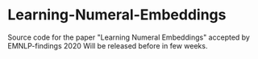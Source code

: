 # Learning-Numeral-Embeddings
Source code for the paper "Learning Numeral Embeddings" accepted by EMNLP-findings 2020
Will be released before in few weeks.
